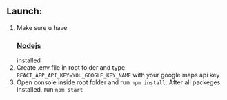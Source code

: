 ## Launch:
1. Make sure u have <a href="https://nodejs.org"><h3>Nodejs</h3></a> installed
1. Create .env file in root folder and type  `REACT_APP_API_KEY=YOU_GOOGLE_KEY_NAME`
with your google maps api key
1. Open console inside root folder and run `npm install`. After all packeges installed, run `npm start`